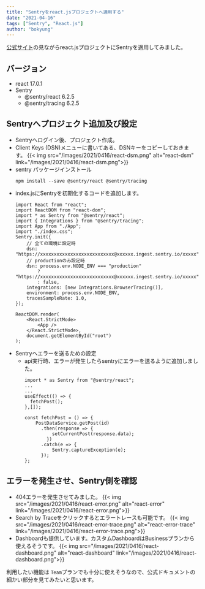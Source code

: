 ```yaml
---
title: "Sentryをreact.jsプロジェクトへ適用する"
date: "2021-04-16"
tags: ["Sentry", "React.js"]
author: "bokyung"
---
```


 [公式サイト](https://docs.sentry.io/platforms/javascript/guides/react/)の見ながらreact.jsプロジェクトにSentryを適用してみました。

## バージョン
* react 17.0.1
* Sentry
  * @sentry/react 6.2.5
  * @sentry/tracing 6.2.5 

## Sentryへプロジェクト追加及び設定
* Sentryへログイン後、プロジェクト作成。
* Client Keys (DSN)メニューに書いてある、DSNキーをコピーしておきます。
  {{< img src="/images/2021/0416/react-dsm.png" alt="react-dsm" link="/images/2021/0416/react-dsm.png">}}
* sentry パッケージインストール
  ```
  npm install --save @sentry/react @sentry/tracing
  ```
* index.jsにSentryを初期化するコードを追加します。
  ```
  import React from "react";
  import ReactDOM from "react-dom";
  import * as Sentry from "@sentry/react";
  import { Integrations } from "@sentry/tracing";
  import App from "./App";
  import "./index.css";
  Sentry.init({
      // 全ての環境に設定時
      dsn: "https://xxxxxxxxxxxxxxxxxxxxxxxxxxx@xxxxxx.ingest.sentry.io/xxxxx",
      // productionのみ設定時
      dsn: process.env.NODE_ENV === "production"
          ? "https://xxxxxxxxxxxxxxxxxxxxxxxxxxx@xxxxxx.ingest.sentry.io/xxxxx"
          : false,
      integrations: [new Integrations.BrowserTracing()],
      environment: process.env.NODE_ENV,
      tracesSampleRate: 1.0,
  });

  ReactDOM.render(
      <React.StrictMode>
          <App />
      </React.StrictMode>,
      document.getElementById("root")
  );
  ```
* Sentryへエラーを送るための設定
  * api実行時、エラーが発生したらsentryにエラーを送るように追加しました。
    ```
    import * as Sentry from "@sentry/react";
    ...
    ...
    useEffect(() => {
      fetchPost();
    },[]);

    const fetchPost = () => {
        PostDataService.getPost(id)
          .then(response => {
              setCurrentPost(response.data);
            })
          .catch(e => {
              Sentry.captureException(e);
          });
    };
    ```

## エラーを発生させ、Sentry側を確認
* 404エラーを発生させてみました。
{{< img src="/images/2021/0416/react-error.png" alt="react-error" link="/images/2021/0416/react-error.png">}}
* Search by Traceをクリックするとエラートレースも可能です。
{{< img src="/images/2021/0416/react-error-trace.png" alt="react-error-trace" link="/images/2021/0416/react-error-trace.png">}}
* Dashboardも提供しています。カスタムDashboardはBusinessプランから使えるそうです。
{{< img src="/images/2021/0416/react-dashboard.png" alt="react-dashboard" link="/images/2021/0416/react-dashboard.png">}}


利用したい機能は `Team`プランでも十分に使えそうなので、公式ドキュメントの細かい部分を見てみたいと思います。
